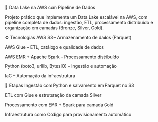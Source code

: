 🚀 Data Lake na AWS com Pipeline de Dados

Projeto prático que implementa um Data Lake escalável na AWS, com pipeline completa de dados: ingestão, ETL, processamento distribuído e organização em camadas (Bronze, Silver, Gold).

⚙️ Tecnologias
AWS S3 – Armazenamento de dados (Parquet)

AWS Glue – ETL, catálogo e qualidade de dados

AWS EMR + Apache Spark – Processamento distribuído

Python (boto3, urllib, BytesIO) – Ingestão e automação

IaC – Automação da infraestrutura

🧱 Etapas
Ingestão com Python e salvamento em Parquet no S3

ETL com Glue e estruturação da camada Silver

Processamento com EMR + Spark para camada Gold

Infraestrutura como Código para provisionamento automático
